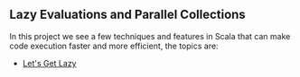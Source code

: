 Lazy Evaluations and Parallel Collections
-----------------------
In this project we see a few techniques and features in Scala that can make code execution faster and more efficient, the topics are:
* [Let's Get Lazy](https://github.com/robsonoduarte/learn-scala/blob/master/pragmatic-scala/lazy-evaluations-parallel-collections/src/main/scala/br/com/mystudies/scala/LetsGetLazy.scala)
